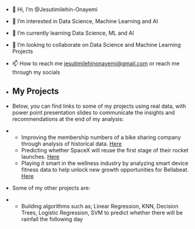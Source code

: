 - 👋 Hi, I’m @Jesutimilehin-Onayemi
- 👀 I’m interested in Data Science, Machine Learning and AI
- 🌱 I’m currently learning Data Science, ML and AI
- 💞️ I’m looking to collaborate on Data Science and Machine Learning Projects
- 📫 How to reach me jesutimilehinonayemi@gmail.com or reach me through my socials

- ## My Projects
- Below, you can find links to some of my projects using real data, with power point presentation slides to communicate the insights and recommendations at the end of my analysis:
- *   Improving the membership numbers of a bike sharing company through analysis of historical data. [Here](https://github.com/Jesutimilehin-Onayemi/Improving-Bike-Sharing-membership-numbers)
  *   Predicting whether SpaceX will reuse the first stage of their rocket launches. [Here](https://github.com/Jesutimilehin-Onayemi/Capstone-Project)
  *   Playing it smart in the wellness industry by analyzing smart device fitness data to help unlock new growth opportunities for Bellabeat. [Here](https://github.com/Jesutimilehin-Onayemi/Playing-it-Smart-in-the-Wellness-Industry-with-Data-Science)
- Some of my other projects are:
- *   Building algorithms such as; Linear Regression, KNN, Decision Trees, Logistic Regression, SVM to predict whether there will be rainfall the following day

<!---
Jesutimilehin-Onayemi/Jesutimilehin-Onayemi is a ✨ special ✨ repository because its `README.md` (this file) appears on your GitHub profile.
You can click the Preview link to take a look at your changes.
--->

